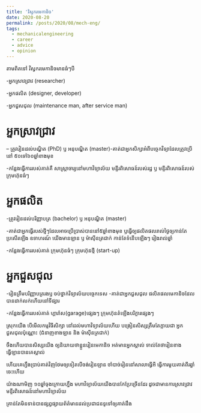 ```yaml
---
title: 'វិស្វករមេកានិច'
date: 2020-08-20
permalink: /posts/2020/08/mech-eng/
tags:
  - mechanicalengineering
  - career
  - advice
  - opinion
---
```


តាមពិតទៅ វិស្វករមេកានិចមានធំៗបី

-អ្នកស្រាវជ្រាវ (researcher)

-អ្នកផលិត (designer, developer)

-អ្នកជួសជុល (maintenance man, after service man)

អ្នកស្រាវជ្រាវ
======
– ត្រូវរៀនដល់បណ្ឌិត (PhD) ឫ អនុបណ្ឌិត (master)-គាត់ជាអ្នកសិក្សាអំពីបច្ចេកវិទ្យាដែលត្រូវប្រើនៅ ៥០ទៅ៦០ឆ្នាំខាងមុខ

-កន្លែងធ្វើការរបស់គាត់គឺ សាស្ត្រាចារ្យនៅមហាវិទ្យាល័យ មន្ទីរពិសោធន៍របស់រដ្ឋ ឫ មន្ទីរពិសោធន៍របស់ក្រុមហ៊ុនធំៗ

អ្នកផលិត
======
-ត្រូវរៀនដល់បរិញ្ញាបត្រ (bachelor) ឫ អនុបណ្ឌិត (master)

-គាត់ជាអ្នកធ្វើរបស់ថ្មីៗដែលអាចប្រេីប្រាស់បាននៅ៥ឆ្នាំខាងមុខ ឫធ្វេីឲ្យផលិតផលរាល់ថ្ងៃឲ្យកាន់តែប្រសើរឡេីង ឧទាហរណ៍ យេីងមានឡាន ឫ ម៉ាស៊ីនត្រជាក់ កាន់តែទំនើបឡើងៗ រៀងរាល់ឆ្នាំ

-កន្លែងធ្វើការរបស់គាត់ ក្រុមហ៊ុនធំៗ ក្រុមហ៊ុនថ្មី (start-up)

អ្នកជួសជុល
======

-រៀនត្រឹមបរិញ្ញាបត្ររងឫ ចប់ថ្នាក់វិទ្យាល័យបច្ចេកទេស -គាត់ជាអ្នកជួសជុល ផលិតផលមេកានិចដែលបានដាក់លក់ហេីយនៅទីផ្សារ

-កន្លែងធ្វើការរបស់គាត់ ហ្គារ៉ាស(garage)ផ្សេងៗ ក្រុមហ៊ុនតំឡើងបរិក្ខារផ្សេងៗ

ស្រុកយេីង បេីមេីលកម្មវិធីសិក្សា នៅដល់មហាវិទ្យាល័យហេីយ បង្រៀនសិស្សត្រឹមតែក្លាយជា អ្នកជួសជុលប៉ុណ្ណោះ (ជំនាញខាងឡាន និង ម៉ាស៊ីនត្រជាក់)

ចឹងហេីយបានសិស្សយេីង ឲ្យនិយាយថាខ្លួនរៀនមេកានិច អត់មានអ្នកស្គាល់ ទាល់តែថារៀនខាងធ្វើឡានបានគេស្គាល់

ហេីយគេហ្នឹងប្រាប់គាត់វិញថែមឲ្យទៀតបេីចង់រៀនឡាន ចាំបាច់រៀននៅសាលាធ្វើអី ធ្វើការមួយគាត់ពីរឆ្នាំចេះហេីយ

យ៉ាងណាមិញ ១០ឆ្នាំចុងក្រោយហ្នឹង មហាវិទ្យាល័យយេីងបានកែប្រែច្រើនដែរ ដូចជាមានការស្រាវជ្រាវ មន្ទីរពិសោធន៍នៅមហាវិទ្យាល័យ

គ្រាន់តែមិនទាន់បានផ្សព្វផ្សាយព័ត៌មានដល់ប្រជាជនទូទៅឲ្យគាត់ដឹង

